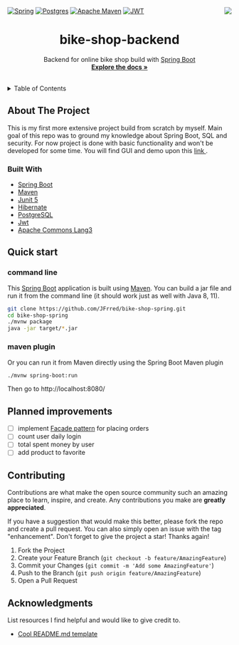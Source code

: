 [![Spring](https://img.shields.io/badge/spring-%236DB33F.svg?style=for-the-badge&logo=spring&logoColor=white)](https://spring.io/)
[![Postgres](https://img.shields.io/badge/postgres-%23316192.svg?style=for-the-badge&logo=postgresql&logoColor=white)](https://www.postgresql.org/)
[![Apache Maven](https://img.shields.io/badge/Apache%20Maven-C71A36?style=for-the-badge&logo=Apache%20Maven&logoColor=white)](https://maven.apache.org/)
[![JWT](https://img.shields.io/badge/JWT-black?style=for-the-badge&logo=JSON%20web%20tokens)](https://jwt.io)
<a href="https://www.linkedin.com/in/fryderyk-jachimczak/"><img align="right" src="https://img.shields.io/badge/linkedin-%230077B5.svg?style=for-the-badge&logo=linkedin&logoColor=white"></a>


<div align="center">
<h1 align="center">bike-shop-backend</h1>

  <p align="center">
   Backend for online bike shop build with <a href="https://spring.io/guides/gs/spring-boot/">Spring Boot</a>
    <br />
    <a href="https://github.com/JFrred/eshop-backend"><strong>Explore the docs »</strong></a>
    <br />
    <br />

  </p>
</div>

<details>
  <summary>Table of Contents</summary>
  <ol>
    <li>
      <a href="#about-the-project">About The Project</a>
      <ul>
        <li><a href="#built-with">built with</a></li>
      </ul>
    </li>
    <li>
      <a href="#getting-started">Quick start</a>
      <ul>
        <li><a href="#prerequisites">command line</a></li>
        <li><a href="#installation">maven plugin</a></li>
      </ul>
    </li>
    <li><a href="#improvements">Planned improvements</a></li>
    <li><a href="#contributing">Contributing</a></li>
    <li><a href="#acknowledgments">Acknowledgments</a></li>
  </ol>
</details>

## About The Project

This is my first more extensive project build from scratch by myself. Main goal of this repo was to ground my knowledge about
Spring Boot, SQL and security. For now project is done with basic functionality and won't be developed for some time.
You will find GUI and demo upon 
this <a href="https://github.com/JFrred/eshop-frontend-angular"> link </a>.

### Built With

* [Spring Boot](https://spring.io/)
* [Maven](https://maven.apache.org/)
* [Junit 5](https://junit.org/junit5/)
* [Hibernate](https://hibernate.org/)
* [PostgreSQL](https://www.postgresql.org/)
* [Jwt](https://jwt.io)
* [Apache Commons Lang3](https://commons.apache.org/)

## Quick start

### command line

This [Spring Boot](https://spring.io/guides/gs/spring-boot/) application is built
using [Maven](https://spring.io/guides/gs/maven/). You can build a jar file and run it from the command line (it should
work just as well with Java 8, 11).

  ```sh
git clone https://github.com/JFrred/bike-shop-spring.git
cd bike-shop-spring
./mvnw package
java -jar target/*.jar
  ```

### maven plugin

Or you can run it from Maven directly using the Spring Boot Maven plugin

  ```sh
./mvnw spring-boot:run
  ```

Then go to http://localhost:8080/

## Planned improvements

- [ ] implement [Facade pattern](https://www.sihui.io/design-pattern-facade/) for placing orders
- [ ] count user daily login
- [ ] total spent money by user
- [ ] add product to favorite

## Contributing

Contributions are what make the open source community such an amazing place to learn, inspire, and create. Any
contributions you make are **greatly appreciated**.

If you have a suggestion that would make this better, please fork the repo and create a pull request. You can also
simply open an issue with the tag "enhancement". Don't forget to give the project a star! Thanks again!

1. Fork the Project
2. Create your Feature Branch (`git checkout -b feature/AmazingFeature`)
3. Commit your Changes (`git commit -m 'Add some AmazingFeature'`)
4. Push to the Branch (`git push origin feature/AmazingFeature`)
5. Open a Pull Request

## Acknowledgments

List resources I find helpful and would like to give credit to.

* [Cool README.md template](https://github.com/othneildrew/Best-README-Template)
